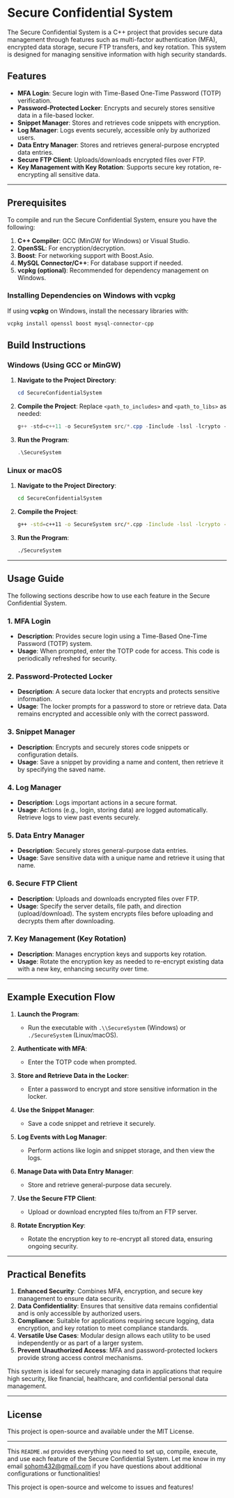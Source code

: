 # Secure Confidential System

The Secure Confidential System is a C++ project that provides secure data management through features such as multi-factor authentication (MFA), encrypted data storage, secure FTP transfers, and key rotation. This system is designed for managing sensitive information with high security standards.

## Features

- **MFA Login**: Secure login with Time-Based One-Time Password (TOTP) verification.
- **Password-Protected Locker**: Encrypts and securely stores sensitive data in a file-based locker.
- **Snippet Manager**: Stores and retrieves code snippets with encryption.
- **Log Manager**: Logs events securely, accessible only by authorized users.
- **Data Entry Manager**: Stores and retrieves general-purpose encrypted data entries.
- **Secure FTP Client**: Uploads/downloads encrypted files over FTP.
- **Key Management with Key Rotation**: Supports secure key rotation, re-encrypting all sensitive data.

---

## Prerequisites

To compile and run the Secure Confidential System, ensure you have the following:

1. **C++ Compiler**: GCC (MinGW for Windows) or Visual Studio.
2. **OpenSSL**: For encryption/decryption.
3. **Boost**: For networking support with Boost.Asio.
4. **MySQL Connector/C++**: For database support if needed.
5. **vcpkg (optional)**: Recommended for dependency management on Windows.

### Installing Dependencies on Windows with vcpkg

If using **vcpkg** on Windows, install the necessary libraries with:

```powershell
vcpkg install openssl boost mysql-connector-cpp
```

## Build Instructions

### Windows (Using GCC or MinGW)

1. **Navigate to the Project Directory**:
   ```powershell
   cd SecureConfidentialSystem
   ```

2. **Compile the Project**:
   Replace `<path_to_includes>` and `<path_to_libs>` as needed:
   
   ```powershell
   g++ -std=c++11 -o SecureSystem src/*.cpp -Iinclude -lssl -lcrypto -lmysqlcppconn -lboost_system -lws2_32
   ```

3. **Run the Program**:
   ```powershell
   .\SecureSystem
   ```

### Linux or macOS

1. **Navigate to the Project Directory**:
   ```bash
   cd SecureConfidentialSystem
   ```

2. **Compile the Project**:
   ```bash
   g++ -std=c++11 -o SecureSystem src/*.cpp -Iinclude -lssl -lcrypto -lmysqlcppconn -lboost_system -lpthread
   ```

3. **Run the Program**:
   ```bash
   ./SecureSystem
   ```

---

## Usage Guide

The following sections describe how to use each feature in the Secure Confidential System.

### 1. MFA Login

- **Description**: Provides secure login using a Time-Based One-Time Password (TOTP) system.
- **Usage**: When prompted, enter the TOTP code for access. This code is periodically refreshed for security.

### 2. Password-Protected Locker

- **Description**: A secure data locker that encrypts and protects sensitive information.
- **Usage**: The locker prompts for a password to store or retrieve data. Data remains encrypted and accessible only with the correct password.

### 3. Snippet Manager

- **Description**: Encrypts and securely stores code snippets or configuration details.
- **Usage**: Save a snippet by providing a name and content, then retrieve it by specifying the saved name.

### 4. Log Manager

- **Description**: Logs important actions in a secure format.
- **Usage**: Actions (e.g., login, storing data) are logged automatically. Retrieve logs to view past events securely.

### 5. Data Entry Manager

- **Description**: Securely stores general-purpose data entries.
- **Usage**: Save sensitive data with a unique name and retrieve it using that name.

### 6. Secure FTP Client

- **Description**: Uploads and downloads encrypted files over FTP.
- **Usage**: Specify the server details, file path, and direction (upload/download). The system encrypts files before uploading and decrypts them after downloading.

### 7. Key Management (Key Rotation)

- **Description**: Manages encryption keys and supports key rotation.
- **Usage**: Rotate the encryption key as needed to re-encrypt existing data with a new key, enhancing security over time.

---

## Example Execution Flow

1. **Launch the Program**:
   - Run the executable with `.\\SecureSystem` (Windows) or `./SecureSystem` (Linux/macOS).

2. **Authenticate with MFA**:
   - Enter the TOTP code when prompted.

3. **Store and Retrieve Data in the Locker**:
   - Enter a password to encrypt and store sensitive information in the locker.

4. **Use the Snippet Manager**:
   - Save a code snippet and retrieve it securely.

5. **Log Events with Log Manager**:
   - Perform actions like login and snippet storage, and then view the logs.

6. **Manage Data with Data Entry Manager**:
   - Store and retrieve general-purpose data securely.

7. **Use the Secure FTP Client**:
   - Upload or download encrypted files to/from an FTP server.

8. **Rotate Encryption Key**:
   - Rotate the encryption key to re-encrypt all stored data, ensuring ongoing security.

---

## Practical Benefits

1. **Enhanced Security**: Combines MFA, encryption, and secure key management to ensure data security.
2. **Data Confidentiality**: Ensures that sensitive data remains confidential and is only accessible by authorized users.
3. **Compliance**: Suitable for applications requiring secure logging, data encryption, and key rotation to meet compliance standards.
4. **Versatile Use Cases**: Modular design allows each utility to be used independently or as part of a larger system.
5. **Prevent Unauthorized Access**: MFA and password-protected lockers provide strong access control mechanisms.

This system is ideal for securely managing data in applications that require high security, like financial, healthcare, and confidential personal data management.

---

## License

This project is open-source and available under the MIT License.

--- 

This `README.md` provides everything you need to set up, compile, execute, and use each feature of the Secure Confidential System. Let me know in my email sohom432@gmail.com if you have questions about additional configurations or functionalities!

This project is open-source and welcome to issues and features!
